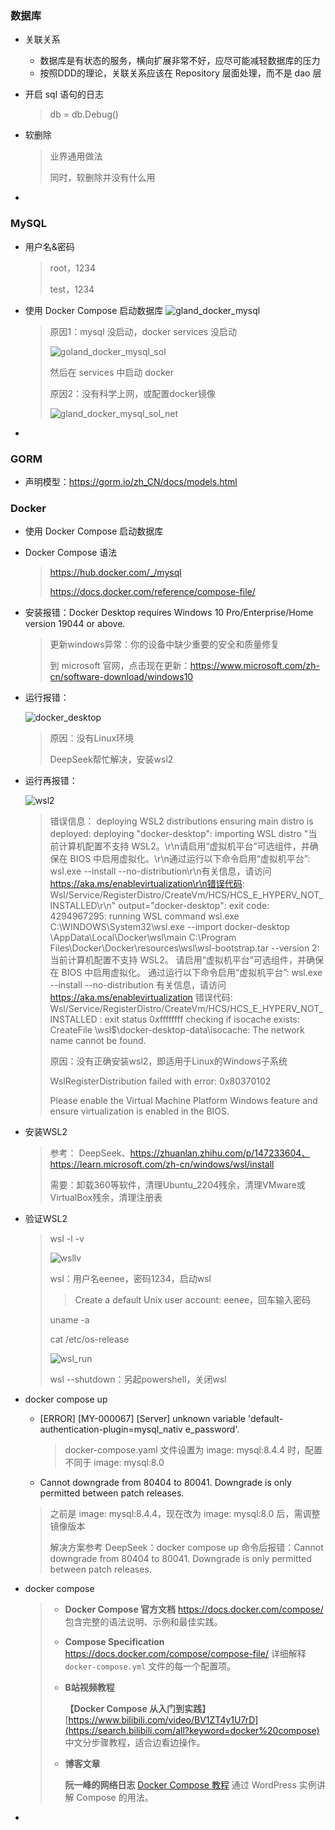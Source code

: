 ### 数据库

- 关联关系
  - 数据库是有状态的服务，横向扩展非常不好，应尽可能减轻数据库的压力
  - 按照DDD的理论，关联关系应该在 Repository 层面处理，而不是 dao 层
  
- 开启 sql 语句的日志

  > db = db.Debug()

- 软删除

  > 业界通用做法
  >
  > 同时，软删除并没有什么用

- 

### MySQL

- 用户名&密码

  > root，1234
  >
  > test，1234

- 使用 Docker Compose 启动数据库
  ![gland_docker_mysql](E:\gothmslee\go-junior\document\picture\gland_docker_mysql.jpg)

  > 原因1：mysql 没启动，docker services 没启动
  >
  > ![goland_docker_mysql_sol](E:\gothmslee\go-junior\document\picture\goland_docker_mysql_sol.jpg)
  >
  > 然后在 services 中启动 docker
  >
  > 原因2：没有科学上网，或配置docker镜像
  >
  > ![gland_docker_mysql_sol_net](E:\gothmslee\go-junior\document\picture\gland_docker_mysql_sol_net.jpg)

- 

### GORM

- 声明模型：https://gorm.io/zh_CN/docs/models.html

### Docker

- 使用 Docker Compose 启动数据库

- Docker Compose 语法

  > https://hub.docker.com/_/mysql
  >
  > https://docs.docker.com/reference/compose-file/

- 安装报错：Docker Desktop requires Windows 10 Pro/Enterprise/Home version 19044 or above.

  > 更新windows异常：你的设备中缺少重要的安全和质量修复
  >
  > 到 microsoft 官网，点击现在更新：https://www.microsoft.com/zh-cn/software-download/windows10

- 运行报错：

  ![docker_desktop](E:\gothmslee\go-junior\document\picture\docker_desktop.png)

  > 原因：没有Linux环境
  >
  > DeepSeek帮忙解决，安装wsl2

- 运行再报错：

  ![wsl2](E:\gothmslee\go-junior\document\picture\wsl2.jpg)

  > 错误信息：
  > deploying WSL2 distributions
  > ensuring main distro is deployed: deploying "docker-desktop": importing WSL distro "当前计算机配置不支持 WSL2。\r\n请启用“虚拟机平台”可选组件，并确保在 BIOS 中启用虚拟化。\r\n通过运行以下命令启用“虚拟机平台”: wsl.exe --install --no-distribution\r\n有关信息，请访问 https://aka.ms/enablevirtualization\r\n错误代码: Wsl/Service/RegisterDistro/CreateVm/HCS/HCS_E_HYPERV_NOT_INSTALLED\r\n" output="docker-desktop": exit code: 4294967295: running WSL command wsl.exe C:\WINDOWS\System32\wsl.exe --import docker-desktop <HOME>\AppData\Local\Docker\wsl\main C:\Program Files\Docker\Docker\resources\wsl\wsl-bootstrap.tar --version 2: 当前计算机配置不支持 WSL2。
  > 请启用“虚拟机平台”可选组件，并确保在 BIOS 中启用虚拟化。
  > 通过运行以下命令启用“虚拟机平台”: wsl.exe --install --no-distribution
  > 有关信息，请访问 https://aka.ms/enablevirtualization
  > 错误代码: Wsl/Service/RegisterDistro/CreateVm/HCS/HCS_E_HYPERV_NOT_INSTALLED
  > : exit status 0xffffffff
  > checking if isocache exists: CreateFile \\wsl$\docker-desktop-data\isocache\: The network name cannot be found.
  >
  > 原因：没有正确安装wsl2，即适用于Linux的Windows子系统
  >
  > WslRegisterDistribution failed with error: 0x80370102
  >
  > Please enable the Virtual Machine Platform Windows feature and ensure virtualization is enabled in the BIOS.

- 安装WSL2

  > 参考：
  > DeepSeek、https://zhuanlan.zhihu.com/p/147233604、https://learn.microsoft.com/zh-cn/windows/wsl/install
  >
  > 需要：卸载360等软件，清理Ubuntu_2204残余，清理VMware或VirtualBox残余，清理注册表

- 验证WSL2

  > wsl -l -v
  >
  > ![wsllv](E:\gothmslee\go-junior\document\picture\wsllv.jpg)
  >
  > wsl：用户名eenee，密码1234，启动wsl
  >
  > > Create a default Unix user account: eenee，回车输入密码
  >
  > uname -a
  >
  > cat /etc/os-release
  >
  > ![wsl_run](E:\gothmslee\go-junior\document\picture\wsl_run.jpg)
  >
  > wsl --shutdown：另起powershell，关闭wsl

- docker compose up

  - [ERROR] [MY-000067] [Server] unknown variable 'default-authentication-plugin=mysql_nativ e_password'.

    > docker-compose.yaml 文件设置为 image: mysql:8.4.4 时，配置不同于 image: mysql:8.0

  -  Cannot downgrade from 80404  to 80041. Downgrade is only permitted between patch releases.

    > 之前是 image: mysql:8.4.4，现在改为 image: mysql:8.0 后，需调整镜像版本
    >
    > 解决方案参考 DeepSeek：docker compose up 命令后报错：Cannot downgrade from 80404  to 80041. Downgrade is only permitted between patch releases.

- docker compose

  > - **Docker Compose 官方文档**
  >   https://docs.docker.com/compose/
  >   包含完整的语法说明、示例和最佳实践。
  >
  > - **Compose Specification**
  >   https://docs.docker.com/compose/compose-file/
  >   详细解释 `docker-compose.yml` 文件的每一个配置项。
  >
  > - **B站视频教程**
  >
  >   **【Docker Compose 从入门到实践】**
  >   [https://www.bilibili.com/video/BV1ZT4y1U7rD](https://search.bilibili.com/all?keyword=docker%20compose)
  >   中文分步骤教程，适合边看边操作。
  >
  > - **博客文章**
  >
  >   **阮一峰的网络日志**
  >   [Docker Compose 教程](http://www.ruanyifeng.com/blog/2018/02/docker-wordpress-tutorial.html)
  >   通过 WordPress 实例讲解 Compose 的用法。

- 

